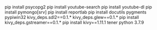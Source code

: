 pip install psycopg2
pip install youtube-search
pip install youtube-dl
pip install pymongo[srv]
pip install reportlab
pip install docutils pygments pypiwin32 kivy_deps.sdl2==0.1.* kivy_deps.glew==0.1.*
pip install kivy_deps.gstreamer==0.1.*
pip install kivy==1.11.1
tener python 3.7.9